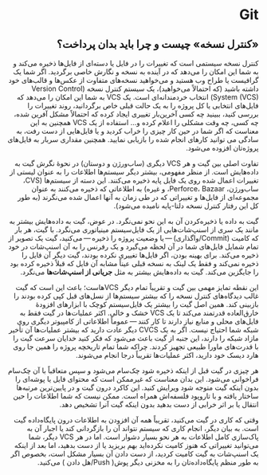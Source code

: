 <div dir=rtl>
<h1> Git</h1>

<h2>«کنترل نسخه» چیست و چرا باید بدان پرداخت؟</h2>

کنترل نسخه سیستمی است که تغییرات را در فایل یا دسته‌ای از فایل‌ها ذخیره می‌کند و به شما این امکان را می‌دهد که در آینده به نسخه و نگارش خاصی برگردید.
اگر شما یک گرافیست یا طراح وب هستید و می‌خواهید نسخه‌های متفاوت از عکس‌ها و قالب‌های خود داشته باشید (که احتمالاً می‌خواهید)، یک سیستم کنترل نسخه (Version Control System (VCS)) انتخاب خردمندانه‌ای است. یک VCS به شما این امکان را می‌دهد که فایل‌های انتخابی یا کل پروژه را به یک حالت قبلی خاص برگردانید، روند تغییرات را بررسی کنید، ببینید چه کسی آخرین‌بار تغییری ایجاد کرده که احتمالاً مشکل آفرین شده، چه کسی، چه وقت مشکلی را اعلام کرده و…​ استفاده از یک VCS همچنین به این معناست که اگر شما در حین کار چیزی را خراب کردید و یا فایل‌هایی از دست رفت، به سادگی می توانید کارهای انجام شده را بازیابی نمایید. همچنین مقداری سربار به فایل‌های پروژه‌تان افزوده می‌شود.

تفاوت اصلی بین گیت و هر VCS دیگری (ساب‌ورژن و دوستان) در نحوهٔ نگرش گیت به داده‌هایش است. از منظر مفهومی، بیشتر دیگر سیستم‌ها اطلاعات را به عنوان لیستی از تغییرات اعمال شده روی یک فایل پایه ذخیره می‌کنند. این دسته از سیستم‌ها (CVS، ساب‌ورژن، Perforce، Bazaar، و غیره) به اطلاعاتی که ذخیره می‌کنند به عنوان مجموعه‌ای از فایل‌ها و تغییراتی که در طی زمان به آنها اعمال شده می‌نگرند (به طور کل این رفتار کنترل نسخه دلتا-پایه نامیده می‌شود).

گیت به داده یا ذخیره‌کردن آن به این نحو نمی‌نگرد. در عوض، گیت به داده‌هایش بیشتر به مانند یک سری از اسنپ‌شات‌هایی از یک فایل‌سیستم مینیاتوری می‌نگرد. با گیت، هر بار که کامیت (Commit/واگذاری) — یا وضعیت پروژه را ذخیره — می‌کنید، گیت یک تصویر از تمام شمایل فایل‌های شما در آن لحظه می‌گیرد و یک رفرنس را به آن اسنپ‌شات در خود ذخیره می‌کند. برای بهینه بودن، اگر فایل‌ها تغییری نکرده بودند، گیت دیگر آن فایل را ذخیره نمی‌کند و فقط یک لینک به نسخه قبلی عیناً مشابه آن فایل که قبلاً ذخیره کرده بود را جایگزین می‌کند. گیت به داده‌هایش بیشتر به مثل **جریانی از اسنپ‌شات‌ها** می‌نگرد.

این نقطه تمایز مهمی بین گیت و تقریباً تمام دیگر VCSهاست؛ باعث این است که گیت غالب دیدگاه‌های کنترل نسخه را که بیشتر سیستم‌ها از نسل‌های قبل کپی کرده بودند را بازبینی کند. همین اصل گیت را بیشتر یک فایل‌سیستم کوچک با ابزارهای افزودهٔ خارق‌العاده قدرتمند می‌کند تا یک VCS خشک و خالی. اکثر عملیات‌ها در گیت فقط به فایل‌های محلی و منابع نیاز دارند تا کار کنند — عموماً اطلاعاتی از کامپیوتر دیگری روی شبکه شما احتیاج نیست. اگر به یک CVCS دیگر عادت دارید که بیشتر عملیات‌ها آن تأخیر مازاد شبکه را دارند، این جنبه از گیت باعث می‌شود که فکر کنید خدایان سرعت گیت را با قدرت‌های ماورا طبیعی تجهیز کردند. چراکه شما تمام تاریخچه پروژه را همین جا روی هارد ‌دیسک خود دارید، اکثر عملیات‌ها تقریباً درجا انجام می‌شوند.

هر چیزی در گیت قبل از اینکه ذخیره شود چک‌سام می‌شود و سپس متعاقباً با آن چک‌سام فراخوانی می‌شود. این بدان معناست که غیرممکن است که محتوای فایل یا پوشه‌ای را بدون اینکه گیت متوجه شود ویرایش کنید. این کاکرد درون گیت و در پایین‌ترین مرتبه‌ها ساختار یافته و با تاروپود فلسفه‌اش همراه است. ممکن نیست که شما اطلاعات را حین انتقال یا بر اثر خرابی از دست بدهید بدون اینکه گیت آنرا تشخیص دهد.

وقتی که کاری در گیت می‌کنید، تقریباً همه آن افزودن به اطلاعات درون پایگاه‌داده گیت است. به بیان دیگر، انجام کاری که سیستم نتواند آن را بازگردانی کند یا اجبار آن به پاک‌سازی کامل اطلاعات به هر نحو بسیار دشوار است. اما در هر VCS دیگر، شما می‌توانید تغییراتی که هنوز کامیت نکرده‌اید بهم بریزید یا از دست بدهید، اما بعد از اینکه یک اسنپ‌شات به گیت کامیت کردید، از دست دادن آن بسیار مشکل است، بخصوص اگر به طور منظم پایگاه‌داده‌تان را به مخزنی دیگر پوش( Push/هل دادن ) می‌کنید.
</div>
